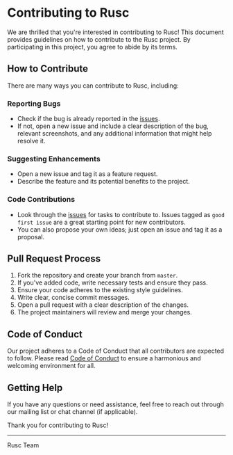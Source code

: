 # Contributing to Rusc

We are thrilled that you're interested in contributing to Rusc! This document provides guidelines on how to contribute to the Rusc project. By participating in this project, you agree to abide by its terms.

## How to Contribute

There are many ways you can contribute to Rusc, including:

### Reporting Bugs
- Check if the bug is already reported in the [issues](https://github.com/oriolcanadesin2/rusc/issues).
- If not, open a new issue and include a clear description of the bug, relevant screenshots, and any additional information that might help resolve it.

### Suggesting Enhancements
- Open a new issue and tag it as a feature request.
- Describe the feature and its potential benefits to the project.

### Code Contributions
- Look through the [issues](https://github.com/oriolcanadesin2/rusc/issues) for tasks to contribute to. Issues tagged as `good first issue` are a great starting point for new contributors.
- You can also propose your own ideas; just open an issue and tag it as a proposal.

## Pull Request Process
1. Fork the repository and create your branch from `master`.
2. If you've added code, write necessary tests and ensure they pass.
3. Ensure your code adheres to the existing style guidelines.
4. Write clear, concise commit messages.
5. Open a pull request with a clear description of the changes.
6. The project maintainers will review and merge your changes.

## Code of Conduct
Our project adheres to a Code of Conduct that all contributors are expected to follow. Please read [Code of Conduct](CODE_OF_CONDUCT.md) to ensure a harmonious and welcoming environment for all.

## Getting Help
If you have any questions or need assistance, feel free to reach out through our mailing list or chat channel (if applicable).

Thank you for contributing to Rusc!

---
Rusc Team
